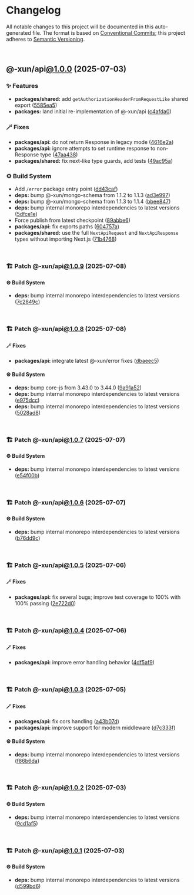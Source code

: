 # Changelog

All notable changes to this project will be documented in this auto-generated
file. The format is based on [Conventional Commits][1];
this project adheres to [Semantic Versioning][2].

<br />

## @-xun/api[@1.0.0][3] (2025-07-03)

### ✨ Features

- **packages/shared:** add `getAuthorizationHeaderFromRequestLike` shared export ([5585ea5][4])
- **packages:** land initial re-implementation of @-xun/api ([c4afda0][5])

### 🪄 Fixes

- **packages/api:** do not return Response in legacy mode ([4616e2a][6])
- **packages/api:** ignore attempts to set runtime response to non-Response type ([47aa438][7])
- **packages/shared:** fix next-like type guards, add tests ([49ac95a][8])

### ⚙️ Build System

- Add `/error` package entry point ([dd43caf][9])
- **deps:** bump @-xun/mongo-schema from 1.1.2 to 1.1.3 ([ad3e997][10])
- **deps:** bump @-xun/mongo-schema from 1.1.3 to 1.1.4 ([bbee847][11])
- **deps:** bump internal monorepo interdependencies to latest versions ([5dfce1e][12])
- Force publish from latest checkpoint ([89abbe6][13])
- **packages/api:** fix exports paths ([604757a][14])
- **packages/shared:** use the full `NextApiRequest` and `NextApiResponse` types without importing Next.js ([71b4768][15])

<br />

### 🏗️ Patch @-xun/api[@1.0.9][16] (2025-07-08)

#### ⚙️ Build System

- **deps:** bump internal monorepo interdependencies to latest versions ([7c2849c][17])

<br />

### 🏗️ Patch @-xun/api[@1.0.8][18] (2025-07-08)

#### 🪄 Fixes

- **packages/api:** integrate latest @-xun/error fixes ([dbaeec5][19])

#### ⚙️ Build System

- **deps:** bump core-js from 3.43.0 to 3.44.0 ([9a91a52][20])
- **deps:** bump internal monorepo interdependencies to latest versions ([e975dcc][21])
- **deps:** bump internal monorepo interdependencies to latest versions ([5028ad8][22])

<br />

### 🏗️ Patch @-xun/api[@1.0.7][23] (2025-07-07)

#### ⚙️ Build System

- **deps:** bump internal monorepo interdependencies to latest versions ([e54f00b][24])

<br />

### 🏗️ Patch @-xun/api[@1.0.6][25] (2025-07-07)

#### ⚙️ Build System

- **deps:** bump internal monorepo interdependencies to latest versions ([b76dd9c][26])

<br />

### 🏗️ Patch @-xun/api[@1.0.5][27] (2025-07-06)

#### 🪄 Fixes

- **packages/api:** fix several bugs; improve test coverage to 100% with 100% passing ([2e722d0][28])

<br />

### 🏗️ Patch @-xun/api[@1.0.4][29] (2025-07-06)

#### 🪄 Fixes

- **packages/api:** improve error handling behavior ([4df5af9][30])

<br />

### 🏗️ Patch @-xun/api[@1.0.3][31] (2025-07-05)

#### 🪄 Fixes

- **packages/api:** fix cors handling ([a43b07d][32])
- **packages/api:** improve support for modern middleware ([d7c333f][33])

#### ⚙️ Build System

- **deps:** bump internal monorepo interdependencies to latest versions ([f86b6da][34])

<br />

### 🏗️ Patch @-xun/api[@1.0.2][35] (2025-07-03)

#### ⚙️ Build System

- **deps:** bump internal monorepo interdependencies to latest versions ([9cd1af5][36])

<br />

### 🏗️ Patch @-xun/api[@1.0.1][37] (2025-07-03)

#### ⚙️ Build System

- **deps:** bump internal monorepo interdependencies to latest versions ([d599bd6][38])

[1]: https://conventionalcommits.org
[2]: https://semver.org
[3]: https://github.com/Xunnamius/api-utils/compare/@-xun/api@0.0.0-init...@-xun/api@1.0.0
[4]: https://github.com/Xunnamius/api-utils/commit/5585ea57aa67c979523ec530243ab41d89ed5961
[5]: https://github.com/Xunnamius/api-utils/commit/c4afda0d61461e2b8dbcd661149b30468970d4eb
[6]: https://github.com/Xunnamius/api-utils/commit/4616e2ae80d6d3bce050b940e4676a500ab6af1b
[7]: https://github.com/Xunnamius/api-utils/commit/47aa438b6e2fa7eafca197bd09da4c9971b3c552
[8]: https://github.com/Xunnamius/api-utils/commit/49ac95a31e0bee5f9dee84ee70041edf855c2277
[9]: https://github.com/Xunnamius/api-utils/commit/dd43caf0e5d04049aa699f225be601c9952cb596
[10]: https://github.com/Xunnamius/api-utils/commit/ad3e99709163d81914d87de39a452ddad00e77b9
[11]: https://github.com/Xunnamius/api-utils/commit/bbee847846ea7aea6b822dc90669b88000adcba8
[12]: https://github.com/Xunnamius/api-utils/commit/5dfce1e73feac3dc40d1dbf743ce9af406dbb386
[13]: https://github.com/Xunnamius/api-utils/commit/89abbe6937ec39fc9d2eb19430d0e8d5b1321810
[14]: https://github.com/Xunnamius/api-utils/commit/604757a04c1246bf80c15a6caaa0e98300681eba
[15]: https://github.com/Xunnamius/api-utils/commit/71b4768957b597ca1b5c617189c9042977d621ab
[16]: https://github.com/Xunnamius/api-utils/compare/@-xun/api@1.0.8...@-xun/api@1.0.9
[17]: https://github.com/Xunnamius/api-utils/commit/7c2849cd446b80e4b0e2edf2a14bd3e5aebaa481
[18]: https://github.com/Xunnamius/api-utils/compare/@-xun/api@1.0.7...@-xun/api@1.0.8
[19]: https://github.com/Xunnamius/api-utils/commit/dbaeec5232ae7bafbae84bb215ebf52b4fa76133
[20]: https://github.com/Xunnamius/api-utils/commit/9a91a529c23a378062d730c3b3e11a72d817bbf0
[21]: https://github.com/Xunnamius/api-utils/commit/e975dccb945ac2d92d089721cf97cebc39449791
[22]: https://github.com/Xunnamius/api-utils/commit/5028ad8e947cfce3aaaa9ba92abdfa71d5078967
[23]: https://github.com/Xunnamius/api-utils/compare/@-xun/api@1.0.6...@-xun/api@1.0.7
[24]: https://github.com/Xunnamius/api-utils/commit/e54f00bd22821c4a3bb2bb3ee43d97edd4f401b8
[25]: https://github.com/Xunnamius/api-utils/compare/@-xun/api@1.0.5...@-xun/api@1.0.6
[26]: https://github.com/Xunnamius/api-utils/commit/b76dd9ce0c2f50b330ae9c85d99704442be6f0bd
[27]: https://github.com/Xunnamius/api-utils/compare/@-xun/api@1.0.4...@-xun/api@1.0.5
[28]: https://github.com/Xunnamius/api-utils/commit/2e722d034f9cb0ae52b9bcfca02dfa6ae9de0080
[29]: https://github.com/Xunnamius/api-utils/compare/@-xun/api@1.0.3...@-xun/api@1.0.4
[30]: https://github.com/Xunnamius/api-utils/commit/4df5af90e8c8c183b6b76a3742f17a8028208836
[31]: https://github.com/Xunnamius/api-utils/compare/@-xun/api@1.0.2...@-xun/api@1.0.3
[32]: https://github.com/Xunnamius/api-utils/commit/a43b07d9c7bde1fd369f583f8592e9f5cbe4c101
[33]: https://github.com/Xunnamius/api-utils/commit/d7c333f400df0a05008510842532ddd95e9fc938
[34]: https://github.com/Xunnamius/api-utils/commit/f86b6da3746432264ea1e1b00e1751b0fe171fe2
[35]: https://github.com/Xunnamius/api-utils/compare/@-xun/api@1.0.1...@-xun/api@1.0.2
[36]: https://github.com/Xunnamius/api-utils/commit/9cd1af53c9f08bf74ac71b1f8924f654c5cc5c2f
[37]: https://github.com/Xunnamius/api-utils/compare/@-xun/api@1.0.0...@-xun/api@1.0.1
[38]: https://github.com/Xunnamius/api-utils/commit/d599bd64b164b6e85a698e3eb503c87928b45e16
